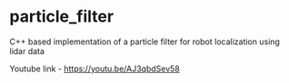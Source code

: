 # particle_filter
C++ based implementation of a particle filter for robot localization using lidar data

Youtube link - https://youtu.be/AJ3qbdSev58
